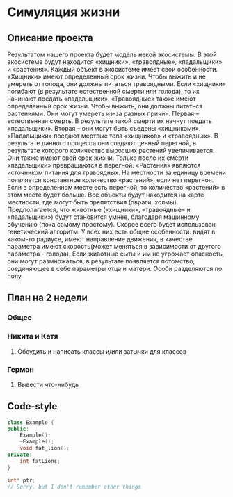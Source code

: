# Симуляция жизни

## Описание проекта

Результатом нашего проекта будет модель некой экосистемы. В этой экосистеме будут находится «хищники», «травоядные», «падальщики» и «растения». Каждый объект в экосистеме имеет свои особенности.
«Хищники» имеют определенный срок жизни. Чтобы выжить и не умереть от голода, они должны питаться травоядными. Если «хищники» погибают (в результате естественной смерти или голода), то их начинают поедать «падальщики».
«Травоядные» также имеют определенный срок жизни. Чтобы выжить, они должны питаться растениями. Они могут умереть из-за разных причин. Первая – естественная смерть. В результате такой смерти их начнут поедать «падальщики». Вторая – они могут быть съедены «хищниками».
«Падальщики» поедают мертвые тела «хищников» и «травоядных». В результате данного процесса они создают ценный перегной, в результате которого количество выросших растений увеличивается. Они также имеют свой срок жизни. Только после их смерти «падальщики» превращаются в перегной.
«Растения» являются источником питания для травоядных. На местности за единицу времени появляется константное количество «растений», если нет перегноя. Если в определенном месте есть перегной, то количество «растений» в этом месте будет больше.
Все объекты будут находится на карте местности, где могут быть препятствия (овраги, холмы).
Предполагается, что животные («хищники», «травоядные» и «падальщики») будут становится умнее, благодаря машинному обучению (пока самому простому). Скорее всего будет использован генетический алгоритм.
У всех них есть общие особенности: видят в каком-то радиусе, имеют направление движения, в качестве параметра имеют скорость(может меняться в зависимости от другого параметра - голода). Если животные сыты и им не угрожает опасность, они могут размножаться, в результате появляется потомство, соединяющее в себе параметры отца и матери. Особи разделяются по полу.

## План на 2 недели

### Общее

### Никита и Катя

1. Обсудить и написать классы и/или затычки для классов

### Герман

1. Вывести что-нибудь

## Code-style

```C++
class Example {
public:
    Example();
    ~Example();
    void fat_lion();
private:
    int fatLions;
}
```

```C++
int* ptr;
// Sorry, but I don't remember other things
```
